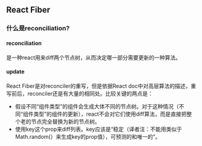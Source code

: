 ## React Fiber

### 什么是reconciliation?
#### reconciliation
是一种react用来diff两个节点树，从而决定哪一部分需要更新的一种算法。

#### update
React Fiber是对reconciler的重写，但是依据React doc中对高层算法的描述，重写前后，reconciler还是有大量的相同处。比较关键的两点是：
* 假设不同“组件类型”的组件会生成大体不同的节点树。对于这种情况（不同“组件类型”的组件的更新），react不会对它们使用diff算法，而是直接把整个老的节点完全替换为新的节点树。
* 使用key这个prop来diff列表。key应该是“稳定（译者注：不能用类似于Math.random(）来生成key的prop值），可预测的和唯一的”。
####